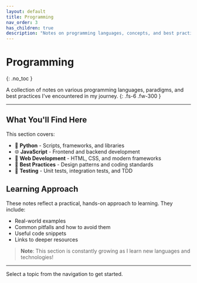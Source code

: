 ```yaml
---
layout: default
title: Programming
nav_order: 3
has_children: true
description: "Notes on programming languages, concepts, and best practices"
---
```


# Programming
{: .no_toc }

A collection of notes on various programming languages, paradigms, and best practices I've encountered in my journey.
{: .fs-6 .fw-300 }

---

## What You'll Find Here

This section covers:

- 🐍 **Python** - Scripts, frameworks, and libraries
- 🌐 **JavaScript** - Frontend and backend development
- 📱 **Web Development** - HTML, CSS, and modern frameworks
- 🔧 **Best Practices** - Design patterns and coding standards
- 🧪 **Testing** - Unit tests, integration tests, and TDD

## Learning Approach

These notes reflect a practical, hands-on approach to learning. They include:

- Real-world examples
- Common pitfalls and how to avoid them
- Useful code snippets
- Links to deeper resources

> **Note**: This section is constantly growing as I learn new languages and technologies!

---

Select a topic from the navigation to get started.
